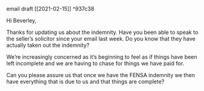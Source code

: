email draft [[2021-02-15]] ^937c38

           

Hi Beverley,

Thanks for updating us about the indemnity. Have you been able to speak to the seller’s solicitor since your email last week. Do you know that they have actually taken out the indemnity?

We’re increasingly concerned as it’s beginning to feel as if things have been left incomplete and we are having to chase for things we have paid for.

Can you please assure us that once we have the FENSA indemnity we then have everything that is due to us and that things are complete?